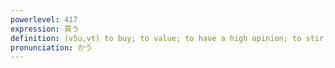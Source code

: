 ```yaml
---
powerlevel: 417
expression: 買う
definition: (v5u,vt) to buy; to value; to have a high opinion; to stir; to provoke; (P)
pronunciation: かう
---
```

